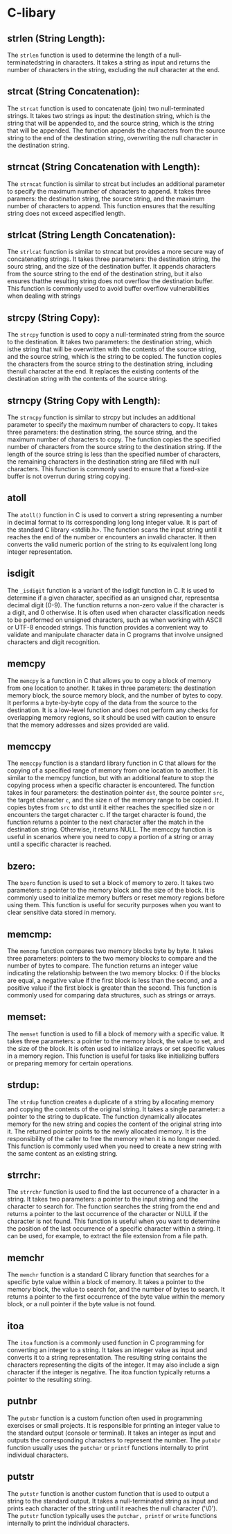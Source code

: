 # C-libary
## strlen (String Length): 
The ```strlen``` function is used to determine the length of a null-terminatedstring in characters. It takes a string as input and returns 
the number of characters in the string, excluding the null character at the end.
## strcat (String Concatenation):
The ```strcat``` function is used to concatenate (join) two null-terminated strings. It takes two strings as input: the destination string, which is the string that will be appended to, and the source string, which is the string that will be appended. The function appends the characters from the source string to the end of the destination string, overwriting the null character in the destination string.
## strncat (String Concatenation with Length):
The ```strncat``` function is similar to strcat but includes an additional parameter to specify the maximum number of characters to append. It takes three paramers: the destination string, the source string, and the maximum number of characters to append. This function ensures that the resulting string does not exceed aspecified length.
## strlcat (String Length Concatenation):
The ```strlcat``` function is similar to strncat but provides a more secure way of concatenating strings. It takes three parameters: the destination string, the sourc string, and the size of the destination buffer. It appends characters from the source string to the end of the destination string, but it also ensures thatthe resulting string does not overflow the destination buffer. This function is commonly used to avoid buffer overflow vulnerabilities when dealing with strings
## strcpy (String Copy):
The ```strcpy``` function is used to copy a null-terminated string from the source to the destination. It takes two parameters: the destination string, which isthe string that will be overwritten with the contents of the source string, and the source string, which is the string to be copied. The function copies the characters from the source string to the destination string, including thenull character at the end. It replaces the existing contents of the destination string with the contents of the source string.
## strncpy (String Copy with Length):
The ```strncpy``` function is similar to strcpy but includes an additional parameter to specify the maximum number of characters to copy. It takes three parameters: the destination string, the source string, and the maximum number of characters to copy. The function copies the specified number of characters from the source string to the destination string. If the length of the source string is less than the specified number of characters, the remaining characters in the destination string are filled with null characters. This function is commonly used to ensure that a fixed-size buffer is not overrun during string copying.
## atoll
The ``atoll()`` function in C is used to convert a string representing a number in decimal format to its corresponding long long integer value. It is part of the standard C library <stdlib.h>. The function scans the input string until it reaches the end of the number or encounters an invalid character. It then converts the valid numeric portion of the string to its equivalent long long integer representation.
## isdigit
The ``_isdigit`` function is a variant of the isdigit function in C. It is used to determine if a given character, specified as an unsigned char, representsa decimal digit (0-9). The function returns a non-zero value if the character is a digit, and 0 otherwise. It is often used when character classification needs to be performed on unsigned characters, such as when working with ASCII or UTF-8 encoded strings. This function provides a convenient way to validate and manipulate character data in C programs that involve unsigned characters and digit recognition. 
## memcpy
The ``memcpy`` is a function in C that allows you to copy a block of memory from one location to another. It takes in three parameters: the destination memory block, the source memory block, and the number of bytes to copy. It performs a byte-by-byte copy of the data from the source to the destination. It is a low-level function and does not perform any checks for overlapping memory regions, so it should be used with caution to ensure that the memory addresses and sizes provided are valid.
## memccpy
The ``memccpy`` function is a standard library function in C that allows for the copying of a specified range of memory from one location to another. It is similar to the memcpy function, but with an additional feature to stop the copying process when a specific character is encountered. The function takes in four parameters: the destination pointer ``dst``, the source pointer ``src``, the target character ``c``, and the size n of the memory range to be copied. It copies bytes from ``src`` to dst until it either reaches the specified size n or encounters the target character c. If the target character is found, the function returns a pointer to the next character after the match in the destination string. Otherwise, it returns NULL. The memccpy function is useful in scenarios where you need to copy a portion of a string or array until a specific character is reached.
## bzero:
The ``bzero`` function is used to set a block of memory to zero. It takes two parameters: a pointer to the memory block and the size of the block. It is commonly used to initialize memory buffers or reset memory regions before using them. This function is useful for security purposes when you want to clear sensitive data stored in memory.

## memcmp:
The ``memcmp`` function compares two memory blocks byte by byte. It takes three parameters: pointers to the two memory blocks to compare and the number of bytes to compare. The function returns an integer value indicating the relationship between the two memory blocks: 0 if the blocks are equal, a negative value if the first block is less than the second, and a positive value if the first block is greater than the second. This function is commonly used for comparing data structures, such as strings or arrays.

## memset:
The ``memset`` function is used to fill a block of memory with a specific value. It takes three parameters: a pointer to the memory block, the value to set, and the size of the block. It is often used to initialize arrays or set specific values in a memory region. This function is useful for tasks like initializing buffers or preparing memory for certain operations.

## strdup:
The ``strdup`` function creates a duplicate of a string by allocating memory and copying the contents of the original string. It takes a single parameter: a pointer to the string to duplicate. The function dynamically allocates memory for the new string and copies the content of the original string into it. The returned pointer points to the newly allocated memory. It is the responsibility of the caller to free the memory when it is no longer needed. This function is commonly used when you need to create a new string with the same content as an existing string.

## strrchr:
The ``strrchr`` function is used to find the last occurrence of a character in a string. It takes two parameters: a pointer to the input string and the character to search for. The function searches the string from the end and returns a pointer to the last occurrence of the character or NULL if the character is not found. This function is useful when you want to determine the position of the last occurrence of a specific character within a string. It can be used, for example, to extract the file extension from a file path.
## memchr
The ``memchr`` function is a standard C library function that searches for a specific byte value within a block of memory. It takes a pointer to the memory block, the value to search for, and the number of bytes to search. It returns a pointer to the first occurrence of the byte value within the memory block, or a null pointer if the byte value is not found.
## itoa
The ``itoa`` function is a commonly used function in C programming for converting an integer to a string. It takes an integer value as input and converts it to a string representation. The resulting string contains the characters representing the digits of the integer. It may also include a sign character if the integer is negative. The itoa function typically returns a pointer to the resulting string.
## putnbr
The ``putnbr`` function is a custom function often used in programming exercises or small projects. It is responsible for printing an integer value to the standard output (console or terminal). It takes an integer as input and outputs the corresponding characters to represent the number. The ``putnbr`` function usually uses the ``putchar`` or ``printf`` functions internally to print individual characters.
## putstr
The ``putstr`` function is another custom function that is used to output a string to the standard output. It takes a null-terminated string as input and prints each character of the string until it reaches the null character ('\0'). The ``putstr`` function typically uses the ``putchar, printf`` or ``write`` functions internally to print the individual characters.
